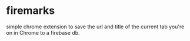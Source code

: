 # firemarks
simple chrome extension to save the url and title of the current tab you're on in Chrome to a firebase db.
